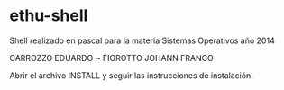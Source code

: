 # ethu-shell
Shell realizado en pascal para la materia Sistemas Operativos año 2014

CARROZZO EDUARDO ~ FIOROTTO JOHANN FRANCO 

Abrir el archivo INSTALL y seguir las instrucciones de instalación.






